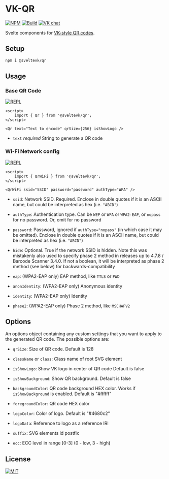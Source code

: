 # VK-QR

[![NPM][npm]][npm-url]
[![Build][build]][build-badge]
[![VK chat][chat]][chat-url]

Svelte components for [VK-style QR codes](https://github.com/VKCOM/qr).

## Setup

```sh
npm i @sveltevk/qr
```

## Usage

### Base QR Code

[![REPL][repl]](https://svelte.dev/repl/c9c47222228d42dba7847c0e2ea036ec)

```svelte
<script>
    import { Qr } from '@sveltevk/qr';
</script>

<Qr text="Text to encode" qrSize={256} isShowLogo />
```

- `text` _required_
  String to generate a QR code

### Wi-Fi Network config

[![REPL][repl]](https://svelte.dev/repl/531687b55e14497fbd88bfb151d40769)

```svelte
<script>
    import { QrWiFi } from '@sveltevk/qr';
</script>

<QrWiFi ssid="SSID" password="password" authType="WPA" />
```

- `ssid`: Network SSID. Required. Enclose in double quotes if it is an ASCII
  name, but could be interpreted as hex (i.e. `"ABCD"`)

- `authType`: Authentication type. Can be `WEP` or `WPA` or `WPA2-EAP`, or
  `nopass` for no password. Or, omit for no password

- `password`: Password, ignored if `authType="nopass"` (in which case it may be
  omitted). Enclose in double quotes if it is an ASCII name, but could be
  interpreted as hex (i.e. `"ABCD"`)

- `hide`: Optional. True if the network SSID is hidden. Note this was
  mistakenly also used to specify phase 2 method in releases up to 4.7.8 /
  Barcode Scanner 3.4.0. If not a boolean, it will be interpreted as phase 2
  method (see below) for backwards-compatibility

- `eap`: (WPA2-EAP only) EAP method, like `TTLS` or `PWD`

- `anonIdentity`: (WPA2-EAP only) Anonymous identity

- `identity`: (WPA2-EAP only) Identity

- `phase2`: (WPA2-EAP only) Phase 2 method, like `MSCHAPV2`

## Options

An options object containing any custom settings that you want to apply to the
generated QR code. The possible options are:

- `qrSize`: Size of QR code.
  Default is 128

- `className` or `class`: Class name of root SVG element

- `isShowLogo`: Show VK logo in center of QR code
  Default is false

- `isShowBackground`: Show QR background. Default is false

- `backgroundColor`: QR code background HEX color. Works if `isShowBackground`
  is enabled. Default is "#ffffff"

- `foregroundColor`: QR code HEX color

- `logoColor`: Color of logo. Default is "#4680c2"

- `logoData`: Reference to logo as a reference IRI

- `suffix`: SVG elements id postfix

- `ecc`: ECC level in range [0-3] (0 - low, 3 - high)

## License

[![MIT][fossa]][fossa-url]

[npm]: https://img.shields.io/npm/v/@sveltevk/qr.svg?color=blue
[npm-url]: https://npmjs.com/package/@sveltevk/qr
[build]: https://travis-ci.com/sveltevk/qr.svg?branch=master
[build-badge]: https://travis-ci.com/sveltevk/qr
[chat]: https://img.shields.io/badge/VK%20chat-%234a76a8.svg?logo=VK&logoColor=white
[chat-url]: https://vk.me/join/AJQ1d6Or8Q00Y_CSOESfbqGt
[repl]: https://img.shields.io/badge/svelte-REPL-red?logo=svelte&logoColor=white&style=flat-square
[fossa]: https://app.fossa.com/api/projects/git%2Bgithub.com%2Fsveltevk%2Fqr.svg?type=large
[fossa-url]: https://app.fossa.com/projects/git%2Bgithub.com%2Fsveltevk%2Fqr?ref=badge_large
